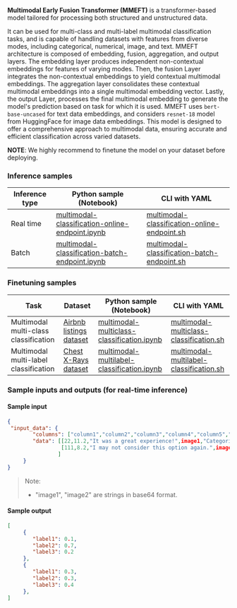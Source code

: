 __Multimodal Early Fusion Transformer (MMEFT)__ is a transformer-based model tailored for processing both structured and unstructured data.

It can be used for multi-class and multi-label multimodal classification tasks, and is capable of handling datasets with features from diverse modes, including categorical, numerical, image, and text. MMEFT architecture is composed of embedding, fusion, aggregation, and output layers. The embedding layer produces independent non-contextual embeddings for features of varying modes. Then, the fusion Layer integrates the non-contextual embeddings to yield contextual multimodal embeddings. The aggregation layer consolidates these contextual multimodal embeddings into a single multimodal embedding vector. Lastly, the output Layer, processes the final multimodal embedding to generate the model's prediction based on task for which it is used. MMEFT uses `bert-base-uncased` for text data embeddings, and considers `resnet-18` model from HuggingFace for image data embeddings. This model is designed to offer a comprehensive approach to multimodal data, ensuring accurate and efficient classification across varied datasets.

__NOTE__: We highly recommend to finetune the model on your dataset before deploying.

### Inference samples

 Inference type|Python sample (Notebook)|CLI with YAML
 |--|--|--| 
 Real time|<a href='https://aka.ms/azureml-infer-sdk-multimodal-classification' target='_blank'>multimodal-classification-online-endpoint.ipynb</a>|<a href='https://aka.ms/azureml-infer-cli-multimodal-classification' target='_blank'>multimodal-classification-online-endpoint.sh</a>
 Batch |<a href='https://aka.ms/azureml-infer-batch-sdk-multimodal-classification' target='_blank'>multimodal-classification-batch-endpoint.ipynb</a>|<a href='https://aka.ms/azureml-infer-batch-cli-multimodal-classification' target='_blank'>multimodal-classification-batch-endpoint.sh</a>

### Finetuning samples

Task|Dataset|Python sample (Notebook)|CLI with YAML
|--|--|--|--|
Multimodal multi-class classification|[Airbnb listings dataset](https://automlresources-prod.azureedge.net/datasets/AirBnb.zip)|<a href='https://aka.ms/azureml-ft-sdk-multimodal-mc-classification' target='_blank'>multimodal-multiclass-classification.ipynb</a>|<a href='https://aka.ms/azureml-ft-cli-multimodal-mc-classification' target='_blank'>multimodal-multiclass-classification.sh</a>
Multimodal multi-label classification |[Chest X-Rays dataset](https://automlresources-prod.azureedge.net/datasets/ChXray.zip)|<a href='https://aka.ms/azureml-ft-sdk-multimodal-ml-classification' target='_blank'>multimodal-multilabel-classification.ipynb</a>|<a href='https://aka.ms/azureml-ft-cli-multimodal-ml-classification' target='_blank'>multimodal-multilabel-classification.sh</a>

### Sample inputs and outputs (for real-time inference)

#### Sample input

```json
{
 "input_data": {
        "columns": ["column1","column2","column3","column4","column5","column6"],
        "data": [[22,11.2,"It was a great experience!",image1,"Categorical value",True],
                 [111,8.2,"I may not consider this option again.",image2,"Categorical value",False]
                ]
     }
}
```

> Note:
>
> - "image1", "image2" are strings in base64 format.

#### Sample output

```json
[ 
     {
        "label1": 0.1,
        "label2": 0.7,
        "label3": 0.2
     }, 
     {
        "label1": 0.3,
        "label2": 0.3,
        "label3": 0.4
     },
] 
```
